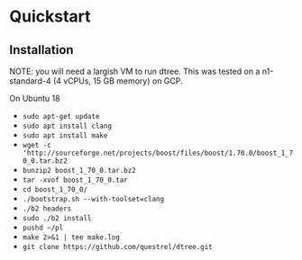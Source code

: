 # Quickstart

## Installation

NOTE: you will need a largish VM to run dtree. This was tested on a n1-standard-4 (4 vCPUs, 15 GB memory) on GCP.

On Ubuntu 18

* `sudo apt-get update`
* `sudo apt install clang`
* `sudo apt install make`
* `wget -c 'http://sourceforge.net/projects/boost/files/boost/1.70.0/boost_1_70_0.tar.bz2`
* `bunzip2 boost_1_70_0.tar.bz2`
* `tar -xvof boost_1_70_0.tar`
* `cd boost_1_70_0/`
* `./bootstrap.sh --with-toolset=clang`
* `./b2 headers`
* `sudo ./b2 install`
* `pushd ~/pl` 
* `make 2>&1 | tee make.log`
* `git clone https://github.com/questrel/dtree.git`